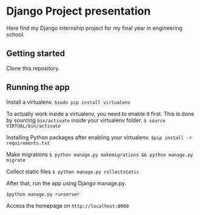 # Django Project presentation 
Here find my Django internship project for my final year in engineering school. 

## Getting started

Clone this repository.

## Running the app

Install a virtualenv. 
`$sudo pip install virtualenv`

To actually work inside a virtualenv, you need to enable it first. This is done by sourcing `bin/activate` inside your virtualenv folder.
`$ source VIRTUAL/bin/activate`

Installing Python packages after enabling your virtualenv. 
`$pip install -r requirements.txt`

Make migrations 
`$ python manage.py makemigrations && python manage.py migrate `

Collect static files 
`$ python manage.py collectstatic`

After that, run the app using Django manage.py.

`$python manage.py runserver`

Access the homepage on `http://localhost:8000`
